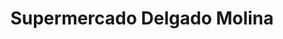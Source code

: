 ---
title: "Supermercado Delgado Molina"
url: /rus/supermercado-delgado-molina/
shop: Supermarkt
---